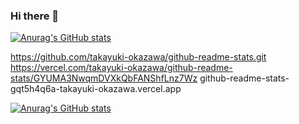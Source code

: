 ### Hi there 👋

[![Anurag's GitHub stats](https://github-readme-stats.vercel.app/api?username=takayuki_okazawa)](https://github.com/anuraghazra/github-readme-stats)

https://github.com/takayuki-okazawa/github-readme-stats.git
https://vercel.com/takayuki-okazawa/github-readme-stats/GYUMA3NwqmDVXkQbFANShfLnz7Wz
github-readme-stats-gqt5h4q6a-takayuki-okazawa.vercel.app

[![Anurag's GitHub stats](https://github-readme-stats-gqt5h4q6a-takayuki-okazawa.vercel.app/api?username=takayuki_okazawa)](https://github.com/anuraghazra/github-readme-stats)
